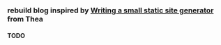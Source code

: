 ### rebuild blog inspired by [Writing a small static site generator](https://blog.thea.codes/a-small-static-site-generator/) from Thea

#### TODO 
